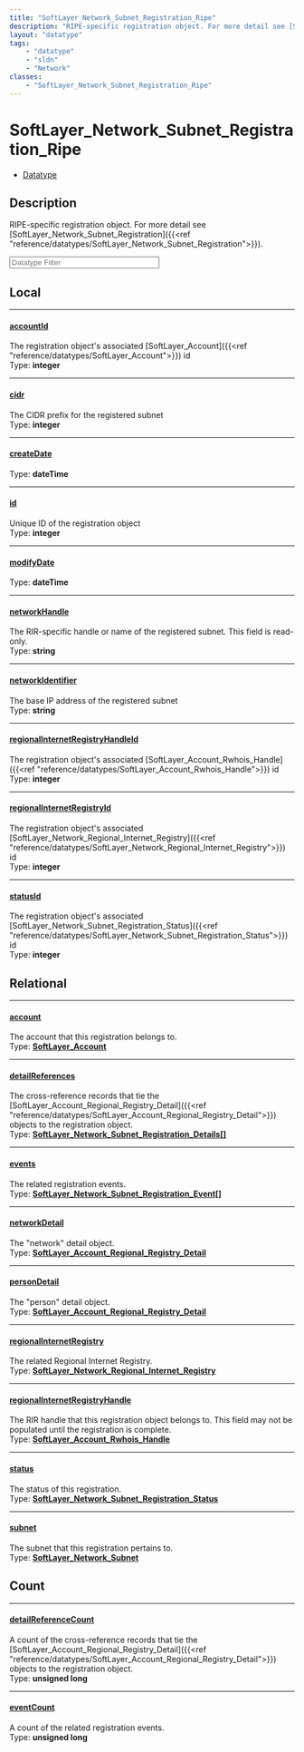 ```yaml
---
title: "SoftLayer_Network_Subnet_Registration_Ripe"
description: "RIPE-specific registration object. For more detail see [SoftLayer_Network_Subnet_Registration]({{<ref 'reference/datatyp... "
layout: "datatype"
tags:
    - "datatype"
    - "sldn"
    - "Network"
classes:
    - "SoftLayer_Network_Subnet_Registration_Ripe"
---
```


# SoftLayer_Network_Subnet_Registration_Ripe
<div id='service-datatype'>
    <ul id='sldn-reference-tabs'>
        <li id='datatype'> <a href='/reference/datatypes/SoftLayer_Network_Subnet_Registration_Ripe' >Datatype</a></li>
    </ul>
</div>

## Description 


RIPE-specific registration object. For more detail see [SoftLayer_Network_Subnet_Registration]({{<ref "reference/datatypes/SoftLayer_Network_Subnet_Registration">}}). 





<!-- Filer BEGIN -->
<div class="view-filters">
        <div class="clearfix">
            <div class="search-input-box">
                <input placeholder="Datatype Filter" onkeyup="titleSearch(inputId='prop-input', divId='properties', elementClass='prop-row')" 
                    type="text" id="prop-input" value="" size="30" maxlength="128" class="form-text">
            </div>
        </div>
</div>
<!-- Filer END -->

<div id="properties" class="content">
<div id="localProperties" class="prop-content" >

## Local
<div class="prop-row">

-----
[accountId]: #accountid
#### [accountId]
The registration object's associated [SoftLayer_Account]({{<ref "reference/datatypes/SoftLayer_Account">}}) id   
<span class="type-label">Type: </span>**integer**  



</div>
<div class="prop-row">

-----
[cidr]: #cidr
#### [cidr]
The CIDR prefix for the registered subnet   
<span class="type-label">Type: </span>**integer**  



</div>
<div class="prop-row">

-----
[createDate]: #createdate
#### [createDate]
  
<span class="type-label">Type: </span>**dateTime**  



</div>
<div class="prop-row">

-----
[id]: #id
#### [id]
Unique ID of the registration object   
<span class="type-label">Type: </span>**integer**  



</div>
<div class="prop-row">

-----
[modifyDate]: #modifydate
#### [modifyDate]
  
<span class="type-label">Type: </span>**dateTime**  



</div>
<div class="prop-row">

-----
[networkHandle]: #networkhandle
#### [networkHandle]
The RIR-specific handle or name of the registered subnet. This field is read-only.   
<span class="type-label">Type: </span>**string**  



</div>
<div class="prop-row">

-----
[networkIdentifier]: #networkidentifier
#### [networkIdentifier]
The base IP address of the registered subnet   
<span class="type-label">Type: </span>**string**  



</div>
<div class="prop-row">

-----
[regionalInternetRegistryHandleId]: #regionalinternetregistryhandleid
#### [regionalInternetRegistryHandleId]
The registration object's associated [SoftLayer_Account_Rwhois_Handle]({{<ref "reference/datatypes/SoftLayer_Account_Rwhois_Handle">}}) id   
<span class="type-label">Type: </span>**integer**  



</div>
<div class="prop-row">

-----
[regionalInternetRegistryId]: #regionalinternetregistryid
#### [regionalInternetRegistryId]
The registration object's associated [SoftLayer_Network_Regional_Internet_Registry]({{<ref "reference/datatypes/SoftLayer_Network_Regional_Internet_Registry">}}) id   
<span class="type-label">Type: </span>**integer**  



</div>
<div class="prop-row">

-----
[statusId]: #statusid
#### [statusId]
The registration object's associated [SoftLayer_Network_Subnet_Registration_Status]({{<ref "reference/datatypes/SoftLayer_Network_Subnet_Registration_Status">}}) id   
<span class="type-label">Type: </span>**integer**  



</div>
</div>
<!-- LOCAL PROPERTY END -->

<div id="relationalProperties"  class="prop-content" >

## Relational
<div class="prop-row">

-----
[account]: #account
#### [account]
The account that this registration belongs to.  
<span class="type-label">Type: </span>**<a href='/reference/datatypes/SoftLayer_Account'>SoftLayer_Account </a>**  



</div>
<div class="prop-row">

-----
[detailReferences]: #detailreferences
#### [detailReferences]
The cross-reference records that tie the [SoftLayer_Account_Regional_Registry_Detail]({{<ref "reference/datatypes/SoftLayer_Account_Regional_Registry_Detail">}}) objects to the registration object.  
<span class="type-label">Type: </span>**<a href='/reference/datatypes/SoftLayer_Network_Subnet_Registration_Details'>SoftLayer_Network_Subnet_Registration_Details[] </a>**  



</div>
<div class="prop-row">

-----
[events]: #events
#### [events]
The related registration events.  
<span class="type-label">Type: </span>**<a href='/reference/datatypes/SoftLayer_Network_Subnet_Registration_Event'>SoftLayer_Network_Subnet_Registration_Event[] </a>**  



</div>
<div class="prop-row">

-----
[networkDetail]: #networkdetail
#### [networkDetail]
The "network" detail object.  
<span class="type-label">Type: </span>**<a href='/reference/datatypes/SoftLayer_Account_Regional_Registry_Detail'>SoftLayer_Account_Regional_Registry_Detail </a>**  



</div>
<div class="prop-row">

-----
[personDetail]: #persondetail
#### [personDetail]
The "person" detail object.  
<span class="type-label">Type: </span>**<a href='/reference/datatypes/SoftLayer_Account_Regional_Registry_Detail'>SoftLayer_Account_Regional_Registry_Detail </a>**  



</div>
<div class="prop-row">

-----
[regionalInternetRegistry]: #regionalinternetregistry
#### [regionalInternetRegistry]
The related Regional Internet Registry.  
<span class="type-label">Type: </span>**<a href='/reference/datatypes/SoftLayer_Network_Regional_Internet_Registry'>SoftLayer_Network_Regional_Internet_Registry </a>**  



</div>
<div class="prop-row">

-----
[regionalInternetRegistryHandle]: #regionalinternetregistryhandle
#### [regionalInternetRegistryHandle]
The RIR handle that this registration object belongs to. This field may not be populated until the registration is complete.  
<span class="type-label">Type: </span>**<a href='/reference/datatypes/SoftLayer_Account_Rwhois_Handle'>SoftLayer_Account_Rwhois_Handle </a>**  



</div>
<div class="prop-row">

-----
[status]: #status
#### [status]
The status of this registration.  
<span class="type-label">Type: </span>**<a href='/reference/datatypes/SoftLayer_Network_Subnet_Registration_Status'>SoftLayer_Network_Subnet_Registration_Status </a>**  



</div>
<div class="prop-row">

-----
[subnet]: #subnet
#### [subnet]
The subnet that this registration pertains to.  
<span class="type-label">Type: </span>**<a href='/reference/datatypes/SoftLayer_Network_Subnet'>SoftLayer_Network_Subnet </a>**  



</div>

## Count
<div class="prop-row">

-----
[detailReferenceCount]: #detailreferencecount
#### [detailReferenceCount]
A count of the cross-reference records that tie the [SoftLayer_Account_Regional_Registry_Detail]({{<ref "reference/datatypes/SoftLayer_Account_Regional_Registry_Detail">}}) objects to the registration object.   
<span class="type-label">Type: </span>**unsigned long**  



</div>
<div class="prop-row">

-----
[eventCount]: #eventcount
#### [eventCount]
A count of the related registration events.   
<span class="type-label">Type: </span>**unsigned long**  



</div>
</div>


